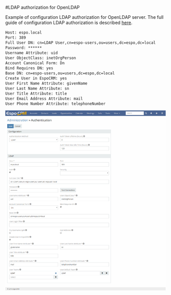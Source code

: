 #LDAP authorization for OpenLDAP

Example of configuration LDAP authorization for OpenLDAP server. The full guide of configuration LDAP authorization is described [here](https://github.com/espocrm/documentation/blob/master/administration/ldap-authorization.md).

```
Host: espo.local
Port: 389
Full User DN: cn=LDAP User,cn=espo-users,ou=users,dc=espo,dc=local
Password: ******
Username Attribute: uid
User ObjectClass: inetOrgPerson
Account Canonical Form: Dn
Bind Requires DN: yes
Base DN: cn=espo-users,ou=users,dc=espo,dc=local
Create User in EspoCRM: yes
User First Name Attribute: givenName
User Last Name Attribute: sn
User Title Attribute: title
User Email Address Attribute: mail
User Phone Number Attribute: telephoneNumber
```

![1](../_static/images/administration/ldap-authorization/ldap-configuration-for-openldap.png)
